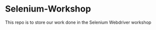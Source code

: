 Selenium-Workshop
=================

This repo is to store our work done in the Selenium Webdriver workshop

